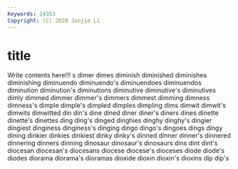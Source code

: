 ```yaml
---
Keywords: 14353
Copyright: (C) 2020 Junjie Li
---
```


# title

Write contents here!!!
s 
dimer 
dimes 
diminish 
diminished 
diminishes 
diminishing 
diminuendo
diminuendo's 
diminuendoes 
diminuendos 
diminution 
diminution's 
diminutions 
diminutive 
diminutive's 
diminutives 
dimly
dimmed 
dimmer 
dimmer's 
dimmers 
dimmest 
dimming 
dimness 
dimness's 
dimple 
dimple's
dimpled 
dimples 
dimpling 
dims 
dimwit 
dimwit's 
dimwits 
dimwitted 
din 
din's
dine 
dined 
diner 
diner's 
diners 
dines 
dinette 
dinette's 
dinettes 
ding
ding's 
dinged 
dinghies 
dinghy 
dinghy's 
dingier 
dingiest 
dinginess 
dinginess's 
dinging
dingo 
dingo's 
dingoes 
dings 
dingy 
dining 
dinkier 
dinkies 
dinkiest 
dinky
dinky's 
dinned 
dinner 
dinner's 
dinnered 
dinnering 
dinners 
dinning 
dinosaur 
dinosaur's
dinosaurs 
dins 
dint 
dint's 
diocesan 
diocesan's 
diocesans 
diocese 
diocese's 
dioceses
diode 
diode's 
diodes 
diorama 
diorama's 
dioramas 
dioxide 
dioxin 
dioxin's 
dioxins
dip 
dip's 

